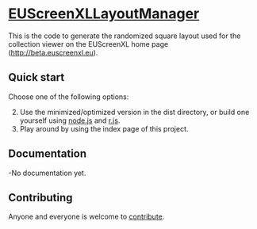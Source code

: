 # [EUScreenXLLayoutManager](https://github.com/Noterik/EUScreenXLLayoutManager)

This is the code to generate the randomized square layout used for the collection viewer on the EUScreenXL home page (http://beta.euscreenxl.eu). 

## Quick start

Choose one of the following options:

2. Use the minimized/optimized version in the dist directory, or build one yourself using [node.js](http://nodejs.org/) and [r.js](http://requirejs.org/docs/optimization.html).
3. Play around by using the index page of this project. 


## Documentation

-No documentation yet. 


## Contributing

Anyone and everyone is welcome to [contribute](CONTRIBUTING.md).
